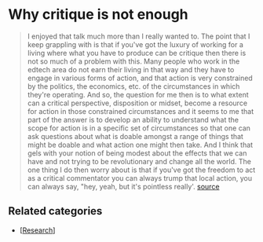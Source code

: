 # Why critique is not enough

> I enjoyed that talk much more than I really wanted to. The point that I keep grappling with is that if you've got the luxury of working for a living where what you have to produce can be critique then there is not so much of a problem with this. 
> Many people who work in the edtech area do not earn their living in that way and they have to engage in various forms of action, and that action is very constrained by the politics, the economics, etc.  of the circumstances in which they're operating. And so, the question for me then is to what extent can a critical perspective, disposition or midset, become a resource for action in those constrained circumstances and it seems to me that part of the answer is to develop an ability to understand what the scope for action is in a specific set of circumstances so that one can ask questions about what is doable amongst a range of things that might be doable and what action one might then take.
> And I think that gels with your notion of being modest about the effects that we can have and not trying to be revolutionary and change all the world.
> The one thing I do then worry about is that if you've got the freedom to act as a critical commentator you can always trump that local action, you can always say, "hey, yeah, but it's pointless really'. [source](http://networkedlearning.blogspot.com.au/2014/04/peter-goodyear-comment-in-response-to.html)

## Related categories

- [[Research]]

[//begin]: # "Autogenerated link references for markdown compatibility"
[Research]: ../Research "Research Tips"
[//end]: # "Autogenerated link references"
